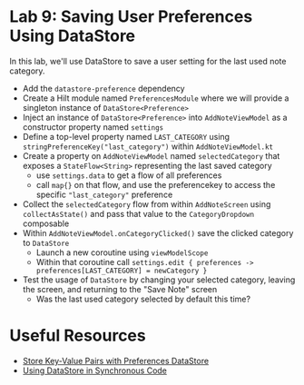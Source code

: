 # Lab 9: Saving User Preferences Using DataStore
In this lab, we'll use DataStore to save a user setting for the last used note category.

- Add the `datastore-preference` dependency
- Create a Hilt module named `PreferencesModule` where we will provide a singleton instance of `DataStore<Preference>`
- Inject an instance of `DataStore<Preference>` into `AddNoteViewModel` as a constructor property named `settings`
- Define a top-level property named `LAST_CATEGORY` using `stringPreferenceKey("last_category")` within `AddNoteViewModel.kt`
- Create a property on `AddNoteViewModel` named `selectedCategory` that exposes a `StateFlow<String>` representing the last saved category
    - use `settings.data` to get a flow of all preferences
    - call `map{}` on that flow, and use the preferencekey to access the specific `"last_category"` preference
- Collect the `selectedCategory` flow from within `AddNoteScreen` using `collectAsState()` and pass that value to the `CategoryDropdown` composable
- Within `AddNoteViewModel.onCategoryClicked()` save the clicked category to `DataStore`
    - Launch a new coroutine using `viewModelScope`
    - Within that coroutine call `settings.edit { preferences -> preferences[LAST_CATEGORY] = newCategory }`
- Test the usage of `DataStore` by changing your selected category, leaving the screen, and returning to the "Save Note" screen
    - Was the last used category selected by default this time?

# Useful Resources
- [Store Key-Value Pairs with Preferences DataStore](https://developer.android.com/topic/libraries/architecture/datastore#preferences-datastore)
- [Using DataStore in Synchronous Code](https://developer.android.com/topic/libraries/architecture/datastore#synchronous)